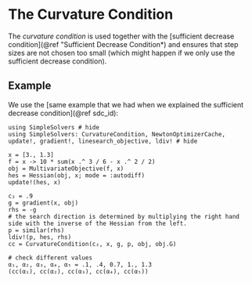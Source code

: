 # The Curvature Condition

The *curvature condition* is used together with the [sufficient decrease condition](@ref "Sufficient Decrease Condition*) and ensures that step sizes are not chosen too small (which might happen if we only use the sufficient decrease condition).

## Example

We use the [same example that we had when we explained the sufficient decrease condition](@ref sdc_id):

```@example cc
using SimpleSolvers # hide
using SimpleSolvers: CurvatureCondition, NewtonOptimizerCache, update!, gradient!, linesearch_objective, ldiv! # hide

x = [3., 1.3]
f = x -> 10 * sum(x .^ 3 / 6 - x .^ 2 / 2)
obj = MultivariateObjective(f, x)
hes = Hessian(obj, x; mode = :autodiff)
update!(hes, x)

c₂ = .9
g = gradient(x, obj)
rhs = -g
# the search direction is determined by multiplying the right hand side with the inverse of the Hessian from the left.
p = similar(rhs)
ldiv!(p, hes, rhs)
cc = CurvatureCondition(c₂, x, g, p, obj, obj.G)

# check different values
α₁, α₂, α₃, α₄, α₅ = .1, .4, 0.7, 1., 1.3
(cc(α₁), cc(α₂), cc(α₃), cc(α₄), cc(α₅))
```